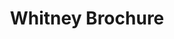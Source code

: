 ---
inv_num: 2011-092
add_credit:
url: 2011-092-whitney-brochure
title: Whitney Brochure
year: '2011'
display_year: '2011'
medium: Brochure
dims:
pitch: Brochure with 8 free prints included. Edition unknown (a few thousand?).
ps: A brochure made for a show I did @ the Whitney Museum called Pro Tools. This was
  also kinda the take away "catalog" for the show, aka it wz free and available at
  the exhibition. The idea here was we made two versions, one for the web (download
  below) and one that was printable. If you have download the below PDF and r wondering
  why it seemed backwards, that’s cause it is designed to be printed out all at once
  on a desktop printer, and then folded along the center length wise, after which
  it will turn into a small booklet. In the version of the brochure which wz at the
  Whitney, since it was printed by a professional printer which has the ability to
  print on the backs of pages, I had the back of each page be a Photoshop Gradient.
  Therefore you will notice the brochure at the Whitney has no staple, … anyway, during
  the show ppl didn't seem to get this brochure had 8 free lithos in them, so more
  power to whoever took them and kept them. :)
live_url:
youtube:
related_code:
subheading:
download: arcangel_brochure.pdf
commission:
layout: things-i-made
---